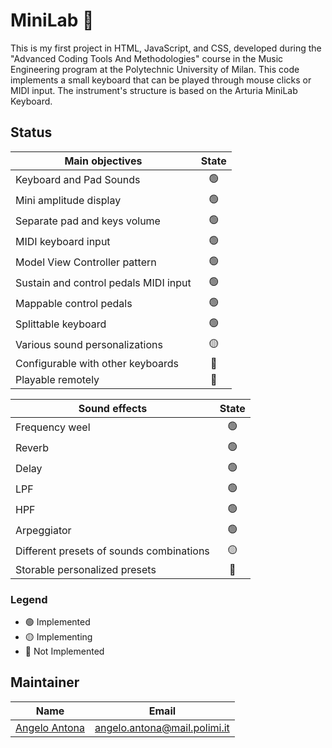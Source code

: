 # MiniLab 🎹

This is my first project in HTML, JavaScript, and CSS, developed during the "Advanced Coding Tools And Methodologies" course in the Music Engineering program at the Polytechnic University of Milan. 
This code implements a small keyboard that can be played through mouse clicks or MIDI input. The instrument's structure is based on the Arturia MiniLab Keyboard.

## Status
| Main objectives                           | State           |
| ----------------------------------------- |:---------------:|
| Keyboard and Pad Sounds                   | :green_circle:  |
| Mini amplitude display                    | :green_circle:  |
| Separate pad and keys volume              | :green_circle:  |
| MIDI keyboard input                       | :green_circle:  |
| Model View Controller pattern             | :green_circle:  |
| Sustain and control pedals MIDI input     | :green_circle:  |
| Mappable control pedals                   | :green_circle:  |
| Splittable keyboard                       | :green_circle:  |
| Various sound personalizations            | :yellow_circle: |
| Configurable with other keyboards         | :red_circle:    |
| Playable remotely                         | :red_circle:    |

| Sound effects                             | State           |
| ----------------------------------------- |:---------------:|
| Frequency weel                            | :green_circle:  |
| Reverb                                    | :green_circle:  |
| Delay                                     | :green_circle:  |
| LPF                                       | :green_circle:  |
| HPF                                       | :green_circle:  |
| Arpeggiator                               | :green_circle:  |
| Different presets of sounds combinations  | :yellow_circle: |
| Storable personalized presets             | :red_circle:    |

### Legend
- :green_circle: Implemented
- :yellow_circle: Implementing
- :red_circle: Not Implemented


## Maintainer
| Name                                                  | Email                         |
| ----------------------------------------------------- |:-----------------------------:|
| [Angelo Antona](https://github.com/AngeloAntona)      | angelo.antona@mail.polimi.it  | 

